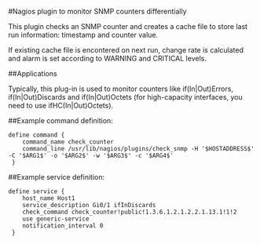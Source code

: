 #Nagios plugin to monitor SNMP counters differentially

This plugin checks an SNMP counter and creates a cache file to store
last run information: timestamp and counter value.

If existing cache file is encontered on next run, change rate is calculated
and alarm is set according to WARNING and CRITICAL levels.

##Applications

Typically, this plug-in is used to monitor counters like if(In|Out)Errors, if(In|Out)Discards and if(In|Out)Octets (for high-capacity interfaces, you need to use ifHC(In|Out)Octets).

##Example command definition:

```
define command {
    command_name check_counter
    command_line /usr/lib/nagios/plugins/check_snmp -H '$HOSTADDRESS$' -C '$ARG1$' -o '$ARG2$' -w '$ARG3$' -c '$ARG4$'
 }
```

##Example service definition:

```
define service {
    host_name Host1
    service_description Gi0/1 ifInDiscards
    check_command check_counter!public!1.3.6.1.2.1.2.2.1.13.1!1!2
    use generic-service
    notification_interval 0
 }
```
